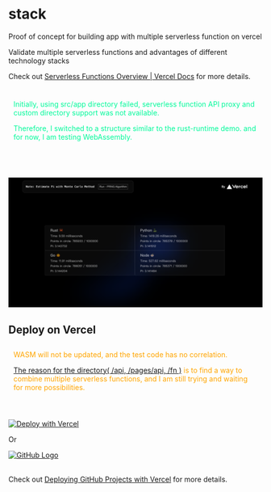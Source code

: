 # stack

Proof of concept for building app with multiple serverless function on vercel

Validate multiple serverless functions and advantages of different technology stacks

Check out [Serverless Functions Overview | Vercel Docs](https://vercel.com/docs/concepts/functions/serverless-functions) for more details.

<div style=" color: #00FA9A; padding: 10px;">
<p>Initially, using src/app directory failed, serverless function API proxy  and custom directory support was not available. </p> 
 <p>Therefore, I switched to a structure similar to the rust-runtime demo.
 and for now, I am testing WebAssembly.</p>
</div>
<br> 
<br>

![cover](./public/snapshot/2023-8-5.png)

## Deploy on Vercel

<div style=" color: #FFA500; padding: 10px;">
<!--   <strong> ⚠️ NOTICE:</strong>  -->
 WASM will not be updated, and the test code has no correlation.
 
 [The reason for the directory( /api, /pages/api, /fn )](https://github.com/orgs/vercel/discussions/3495) is to find a way to combine multiple serverless functions, and I am still trying and waiting for more possibilities.
 
</div>
<br>

[![Deploy with Vercel](https://vercel.com/button)](https://vercel.com/new/clone?repository-url=https://github.com/fromwhite/stack&project-name=stack&repository-name=stack)

Or

<a href="https://github.com/fromwhite/stack/fork">
  <img src="https://github.com/fluidicon.png" alt="GitHub Logo" width="30"  >
</a>
<br> 
<br>

Check out [Deploying GitHub Projects with Vercel](https://vercel.com/docs/concepts/deployments/git/vercel-for-github) for more details.
